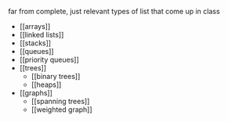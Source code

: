 far from complete, just relevant types of list that come up in class
- [[arrays]]
- [[linked lists]]
- [[stacks]]
- [[queues]]
- [[priority queues]]
- [[trees]]
	- [[binary trees]]
	- [[heaps]]
- [[graphs]]
	- [[spanning trees]]
	- [[weighted graph]] 


